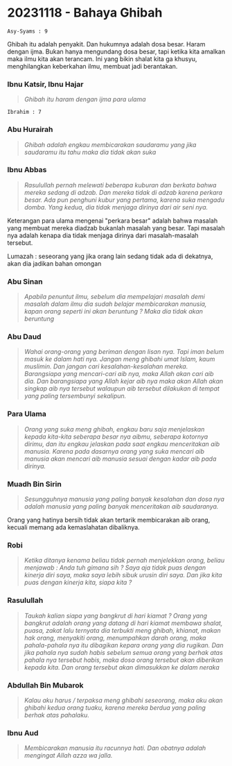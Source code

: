 # 20231118 - Bahaya Ghibah

```
Asy-Syams : 9
```

Ghibah itu adalah penyakit. Dan hukumnya adalah dosa besar. Haram dengan ijma. Bukan hanya mengundang dosa besar, tapi ketika kita amalkan maka ilmu kita akan terancam. Ini yang bikin shalat kita ga khusyu, menghilangkan keberkahan ilmu, membuat jadi berantakan.

### Ibnu Katsir, Ibnu Hajar
>_Ghibah itu haram dengan ijma para ulama_

```
Ibrahim : 7
```

### Abu Hurairah
>_Ghibah adalah engkau membicarakan saudaramu yang jika saudaramu itu tahu maka dia tidak akan suka_

### Ibnu Abbas
>_Rasulullah pernah melewati beberapa kuburan dan berkata bahwa mereka sedang di adzab. Dan mereka tidak di adzab karena perkara besar. Ada pun penghuni kubur yang pertama, karena suka mengadu domba. Yang kedua, dia tidak menjaga dirinya dari air seni nya._

Keterangan para ulama mengenai "perkara besar" adalah bahwa masalah yang membuat mereka diadzab bukanlah masalah yang besar. Tapi masalah nya adalah kenapa dia tidak menjaga dirinya dari masalah-masalah tersebut.

Lumazah : seseorang yang jika orang lain sedang tidak ada di dekatnya, akan dia jadikan bahan omongan

### Abu Sinan
>_Apabila penuntut ilmu, sebelum dia mempelajari masalah demi masalah dalam ilmu dia sudah belajar membicarakan manusia, kapan orang seperti ini akan beruntung ? Maka dia tidak akan beruntung_

### Abu Daud
>_Wahai orang-orang yang beriman dengan lisan nya. Tapi iman belum masuk ke dalam hati nya. Jangan meng ghibahi umat Islam, kaum muslimin. Dan jangan cari kesalahan-kesalahan mereka. Barangsiapa yang mencari-cari aib nya, maka Allah akan cari aib dia. Dan barangsiapa yang Allah kejar aib nya maka akan Allah akan singkap aib nya tersebut walaupun aib tersebut dilakukan di tempat yang paling tersembunyi sekalipun._

### Para Ulama
>_Orang yang suka meng ghibah, engkau baru saja menjelaskan kepada kita-kita seberapa besar nya aibmu, seberapa kotornya dirimu, dan itu engkau jelaskan pada saat engkau menceritakan aib manusia. Karena pada dasarnya orang yang suka mencari aib manusia akan mencari aib manusia sesuai dengan kadar aib pada dirinya._

### Muadh Bin Sirin
>_Sesungguhnya manusia yang paling banyak kesalahan dan dosa nya adalah manusia yang paling banyak menceritakan aib saudaranya._

Orang yang hatinya bersih tidak akan tertarik membicarakan aib orang, kecuali memang ada kemaslahatan dibaliknya.

### Robi
>_Ketika ditanya kenama beliau tidak pernah menjelekkan orang, beliau menjawab : Anda tuh gimana sih ? Saya aja tidak puas dengan kinerja diri saya, maka saya lebih sibuk urusin diri saya. Dan jika kita puas dengan kinerja kita, siapa kita ?_

### Rasulullah
>_Taukah kalian siapa yang bangkrut di hari kiamat ? Orang yang bangkrut adalah orang yang datang di hari kiamat membawa shalat, puasa, zakat lalu ternyata dia terbukti meng ghibah, khianat, makan hak orang, menyakiti orang, menumpahkan darah orang, maka pahala-pahala nya itu dibagikan kepara orang yang dia rugikan. Dan jika pahala nya sudah habis sebelum semua orang yang berhak atas pahala nya tersebut habis, maka dosa orang tersebut akan diberikan kepada kita. Dan orang tersebut akan dimasukkan ke dalam neraka_

### Abdullah Bin Mubarok
>_Kalau aku harus / terpaksa meng ghibahi seseorang, maka aku akan ghibahi kedua orang tuaku, karena mereka berdua yang paling berhak atas pahalaku._

### Ibnu Aud
>_Membicarakan manusia itu racunnya hati. Dan obatnya adalah mengingat Allah azza wa jalla._